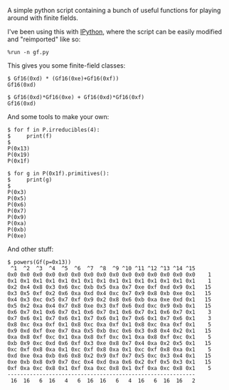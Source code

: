 A simple python script containing a bunch of useful functions for playing
around with finite fields.

I've been using this with [IPython](https://ipython.org/), where the script can
be easily modified and "reimported" like so:

```
%run -n gf.py
```

This gives you some finite-field classes:

```
$ Gf16(0xd) * (Gf16(0xe)+Gf16(0xf))
Gf16(0xd)

$ Gf16(0xd)*Gf16(0xe) + Gf16(0xd)*Gf16(0xf)
Gf16(0xd)

```

And some tools to make your own:

```
$ for f in P.irreducibles(4):
$     print(f)
$
P(0x13)
P(0x19)
P(0x1f)

$ for g in P(0x1f).primitives():
$     print(g)
$
P(0x3)
P(0x5)
P(0x6)
P(0x7)
P(0x9)
P(0xa)
P(0xb)
P(0xe)

```

And other stuff:

```
$ powers(Gf(p=0x13))
 ^1  ^2  ^3  ^4  ^5  ^6  ^7  ^8  ^9 ^10 ^11 ^12 ^13 ^14 ^15
0x0 0x0 0x0 0x0 0x0 0x0 0x0 0x0 0x0 0x0 0x0 0x0 0x0 0x0 0x0    1
0x1 0x1 0x1 0x1 0x1 0x1 0x1 0x1 0x1 0x1 0x1 0x1 0x1 0x1 0x1    1
0x2 0x4 0x8 0x3 0x6 0xc 0xb 0x5 0xa 0x7 0xe 0xf 0xd 0x9 0x1   15
0x3 0x5 0xf 0x2 0x6 0xa 0xd 0x4 0xc 0x7 0x9 0x8 0xb 0xe 0x1   15
0x4 0x3 0xc 0x5 0x7 0xf 0x9 0x2 0x8 0x6 0xb 0xa 0xe 0xd 0x1   15
0x5 0x2 0xa 0x4 0x7 0x8 0xe 0x3 0xf 0x6 0xd 0xc 0x9 0xb 0x1   15
0x6 0x7 0x1 0x6 0x7 0x1 0x6 0x7 0x1 0x6 0x7 0x1 0x6 0x7 0x1    3
0x7 0x6 0x1 0x7 0x6 0x1 0x7 0x6 0x1 0x7 0x6 0x1 0x7 0x6 0x1    3
0x8 0xc 0xa 0xf 0x1 0x8 0xc 0xa 0xf 0x1 0x8 0xc 0xa 0xf 0x1    5
0x9 0xd 0xf 0xe 0x7 0xa 0x5 0xb 0xc 0x6 0x3 0x8 0x4 0x2 0x1   15
0xa 0x8 0xf 0xc 0x1 0xa 0x8 0xf 0xc 0x1 0xa 0x8 0xf 0xc 0x1    5
0xb 0x9 0xc 0xd 0x6 0xf 0x3 0xe 0x8 0x7 0x4 0xa 0x2 0x5 0x1   15
0xc 0xf 0x8 0xa 0x1 0xc 0xf 0x8 0xa 0x1 0xc 0xf 0x8 0xa 0x1    5
0xd 0xe 0xa 0xb 0x6 0x8 0x2 0x9 0xf 0x7 0x5 0xc 0x3 0x4 0x1   15
0xe 0xb 0x8 0x9 0x7 0xc 0x4 0xd 0xa 0x6 0x2 0xf 0x5 0x3 0x1   15
0xf 0xa 0xc 0x8 0x1 0xf 0xa 0xc 0x8 0x1 0xf 0xa 0xc 0x8 0x1    5
-----------------------------------------------------------
 16  16   6  16   4   6  16  16   6   4  16   6  16  16   2
```

